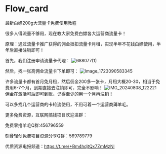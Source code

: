 # Flow_card
最新白嫖200g大流量卡免费使用教程

很多人得流量不够用，现在教大家免费白嫖各大运营商流量卡！

原理：通过流量卡推广获得的佣金抵扣流量卡月租，实现半年不花钱白嫖使用，半年后直接注销即可！

首先，我们注册申请流量卡代理：
![688077(1)](https://github.com/user-attachments/assets/a4f0524e-b104-42d9-bb1f-cfdaea8e2dbd)

然后，找一张高佣金流量卡下单即可：
![Image_1723090583345](https://github.com/user-attachments/assets/8218b32c-c702-4ac3-b0c8-d78dd9ded26c)

许多流量卡都有首月免月租，然后佣金200多一张卡，月租大概20-30，相当于免费用6-7个月，到期直接去注销即可，完全不影响！
![IMG_20240808_122221](https://github.com/user-attachments/assets/5493e222-e3b7-4e9d-adeb-100ea297aac1)
佣金在激活可后即可到账，记得至少的用一个月再注销！

可以多找几个运营商的卡轮流使用，不用可着一个运营商薅羊毛。

更多免费资源，互联网搞钱项目欢迎进群：

免费零撸羊毛Q群:456796559

刻骨轻创免费项目资源分享Q群：569789779

优质资源电报频道：https://t.me/+Bm4hdjtQx7ZmMzNl

